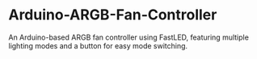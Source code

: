 # Arduino-ARGB-Fan-Controller
An Arduino-based ARGB fan controller using FastLED, featuring multiple lighting modes and a button for easy mode switching.
